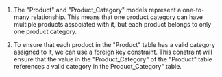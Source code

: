 1. The "Product" and "Product_Category" models represent a one-to-many relationship. This means that one product category can have multiple products associated with it, but each product belongs to only one product category.

2. To ensure that each product in the "Product" table has a valid category assigned to it, we can use a foreign key constraint. This constraint will ensure that the value in the "Product_Category" of the "Product" table references a valid category in the Product_Category" table.
